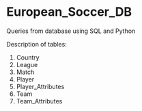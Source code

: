 # European_Soccer_DB
Queries from database using SQL and Python

Description of tables:
1. Country
2. League 
3. Match	
4. Player	
5. Player_Attributes	
6. Team	
7. Team_Attributes
